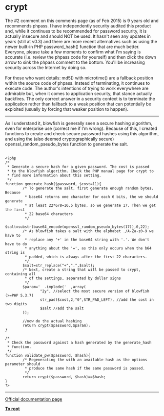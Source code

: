# crypt



The #2 comment on this comments page (as of Feb 2015) is 9 years old and recommends phpass.  I have independently security audited this product and, while it continues to be recommended for password security, it is actually insecure and should NOT be used.  It hasn&apos;t seen any updates in years (still at v0.3) and there are more recent alternatives such as using the newer built-in PHP password_hash() function that are much better.  Everyone, please take a few moments to confirm what I&apos;m saying is accurate (i.e. review the phpass code for yourself) and then click the down arrow to sink the phpass comment to the bottom.  You&apos;ll be increasing security across the Internet by doing so.<br><br>For those who want details:  md5() with microtime() are a fallback position within the source code of phpass.  Instead of terminating, it continues to execute code.  The author&apos;s intentions of trying to work everywhere are admirable but, when it comes to application security, that stance actually backfires.  The only correct answer in a security context is to terminate the application rather than fallback to a weak position that can potentially be exploited (usually by forcing that weaker position to happen).  

---

As I understand it, blowfish is generally seen a secure hashing algorithm, even for enterprise use (correct me if I&apos;m wrong). Because of this, I created functions to create and check secure password hashes using this algorithm, and using the (also deemed cryptographically secure) openssl_random_pseudo_bytes function to generate the salt.<br><br>

```
<?php
/*
 * Generate a secure hash for a given password. The cost is passed
 * to the blowfish algorithm. Check the PHP manual page for crypt to
 * find more information about this setting.
 */
function generate_hash($password, $cost=11){
        /* To generate the salt, first generate enough random bytes. Because
         * base64 returns one character for each 6 bits, the we should generate
         * at least 22*6/8=16.5 bytes, so we generate 17. Then we get the first
         * 22 base64 characters
         */
        $salt=substr(base64_encode(openssl_random_pseudo_bytes(17)),0,22);
        /* As blowfish takes a salt with the alphabet ./A-Za-z0-9 we have to
         * replace any '+' in the base64 string with '.'. We don't have to do
         * anything about the '=', as this only occurs when the b64 string is
         * padded, which is always after the first 22 characters.
         */
        $salt=str_replace("+",".",$salt);
        /* Next, create a string that will be passed to crypt, containing all
         * of the settings, separated by dollar signs
         */
        $param='  .implode('  ,array(
                "2y", //select the most secure version of blowfish (>=PHP 5.3.7)
                str_pad($cost,2,"0",STR_PAD_LEFT), //add the cost in two digits
                $salt //add the salt
        ));
       
        //now do the actual hashing
        return crypt($password,$param);
}
 
/*
 * Check the password against a hash generated by the generate_hash
 * function.
 */
function validate_pw($password, $hash){
        /* Regenerating the with an available hash as the options parameter should
         * produce the same hash if the same password is passed.
         */
        return crypt($password, $hash)==$hash;
}
?>
```
  

---

[Official documentation page](https://www.php.net/manual/en/function.crypt.php)

**[To root](/README.md)**